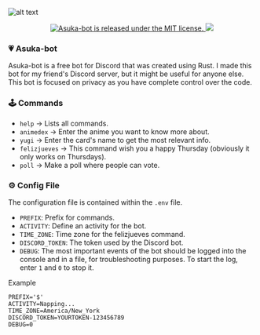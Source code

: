 ![alt text](https://raw.githubusercontent.com/Alexdaz/asuka-bot/main/Images/AsukaLogo.png)

<p align="center">
  <a href="https://opensource.org/licenses/MIT/">
      <img src="https://img.shields.io/badge/License-MIT-orange.svg" alt="Asuka-bot is released under the MIT license." />
  </a>
  <img src="https://img.shields.io/badge/Release-1.2.0-blue" />
</p>

### 💗 Asuka-bot

Asuka-bot is a free bot for Discord that was created using Rust. I made this bot for my friend's Discord server, but it might be useful for anyone else. This bot is focused on privacy as you have complete control over the code.

### 🕹️ Commands

- `help` -> Lists all commands.
- `animedex` -> Enter the anime you want to know more about.
- `yugi` -> Enter the card's name to get the most relevant info.
- `felizjueves` -> This command wish you a happy Thursday (obviously it only works on Thursdays).
- `poll` -> Make a poll where people can vote.

### ⚙️ Config File

The configuration file is contained within the `.env` file.

- `PREFIX`: Prefix for commands.
- `ACTIVITY`: Define an activity for the bot.
- `TIME_ZONE`: Time zone for the felizjueves command.
- `DISCORD_TOKEN`: The token used by the Discord bot.
- `DEBUG`: The most important events of the bot should be logged into the console and in a file, for troubleshooting purposes. To start the log, enter `1` and `0` to stop it.

Example

```
PREFIX='$'
ACTIVITY=Napping...
TIME_ZONE=America/New_York
DISCORD_TOKEN=YOURTOKEN-123456789
DEBUG=0
```
